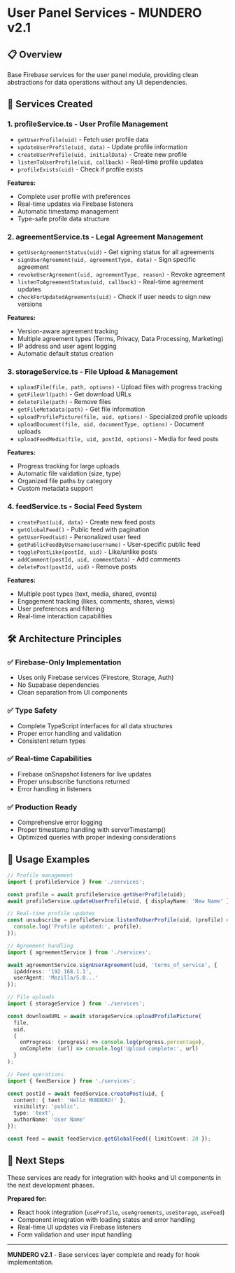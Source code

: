 # User Panel Services - MUNDERO v2.1

## 📋 Overview

Base Firebase services for the user panel module, providing clean abstractions for data operations without any UI dependencies.

## 🔧 Services Created

### 1. **profileService.ts** - User Profile Management
- `getUserProfile(uid)` - Fetch user profile data
- `updateUserProfile(uid, data)` - Update profile information
- `createUserProfile(uid, initialData)` - Create new profile
- `listenToUserProfile(uid, callback)` - Real-time profile updates
- `profileExists(uid)` - Check if profile exists

**Features:**
- Complete user profile with preferences
- Real-time updates via Firebase listeners
- Automatic timestamp management
- Type-safe profile data structure

### 2. **agreementService.ts** - Legal Agreement Management
- `getUserAgreementStatus(uid)` - Get signing status for all agreements
- `signUserAgreement(uid, agreementType, data)` - Sign specific agreement
- `revokeUserAgreement(uid, agreementType, reason)` - Revoke agreement
- `listenToAgreementStatus(uid, callback)` - Real-time agreement updates
- `checkForUpdatedAgreements(uid)` - Check if user needs to sign new versions

**Features:**
- Version-aware agreement tracking
- Multiple agreement types (Terms, Privacy, Data Processing, Marketing)
- IP address and user agent logging
- Automatic default status creation

### 3. **storageService.ts** - File Upload & Management
- `uploadFile(file, path, options)` - Upload files with progress tracking
- `getFileUrl(path)` - Get download URLs
- `deleteFile(path)` - Remove files
- `getFileMetadata(path)` - Get file information
- `uploadProfilePicture(file, uid, options)` - Specialized profile uploads
- `uploadDocument(file, uid, documentType, options)` - Document uploads
- `uploadFeedMedia(file, uid, postId, options)` - Media for feed posts

**Features:**
- Progress tracking for large uploads
- Automatic file validation (size, type)
- Organized file paths by category
- Custom metadata support

### 4. **feedService.ts** - Social Feed System
- `createPost(uid, data)` - Create new feed posts
- `getGlobalFeed()` - Public feed with pagination
- `getUserFeed(uid)` - Personalized user feed
- `getPublicFeedByUsername(username)` - User-specific public feed
- `togglePostLike(postId, uid)` - Like/unlike posts
- `addComment(postId, uid, commentData)` - Add comments
- `deletePost(postId, uid)` - Remove posts

**Features:**
- Multiple post types (text, media, shared, events)
- Engagement tracking (likes, comments, shares, views)
- User preferences and filtering
- Real-time interaction capabilities

## 🛠 Architecture Principles

### ✅ Firebase-Only Implementation
- Uses only Firebase services (Firestore, Storage, Auth)
- No Supabase dependencies
- Clean separation from UI components

### ✅ Type Safety
- Complete TypeScript interfaces for all data structures
- Proper error handling and validation
- Consistent return types

### ✅ Real-time Capabilities
- Firebase onSnapshot listeners for live updates
- Proper unsubscribe functions returned
- Error handling in listeners

### ✅ Production Ready
- Comprehensive error logging
- Proper timestamp handling with serverTimestamp()
- Optimized queries with proper indexing considerations

## 📖 Usage Examples

```typescript
// Profile management
import { profileService } from './services';

const profile = await profileService.getUserProfile(uid);
await profileService.updateUserProfile(uid, { displayName: 'New Name' });

// Real-time profile updates
const unsubscribe = profileService.listenToUserProfile(uid, (profile) => {
  console.log('Profile updated:', profile);
});

// Agreement handling
import { agreementService } from './services';

await agreementService.signUserAgreement(uid, 'terms_of_service', {
  ipAddress: '192.168.1.1',
  userAgent: 'Mozilla/5.0...'
});

// File uploads
import { storageService } from './services';

const downloadURL = await storageService.uploadProfilePicture(
  file, 
  uid, 
  {
    onProgress: (progress) => console.log(progress.percentage),
    onComplete: (url) => console.log('Upload complete:', url)
  }
);

// Feed operations
import { feedService } from './services';

const postId = await feedService.createPost(uid, {
  content: { text: 'Hello MUNDERO!' },
  visibility: 'public',
  type: 'text',
  authorName: 'User Name'
});

const feed = await feedService.getGlobalFeed({ limitCount: 20 });
```

## 🔄 Next Steps

These services are ready for integration with hooks and UI components in the next development phases.

**Prepared for:**
- React hook integration (`useProfile`, `useAgreements`, `useStorage`, `useFeed`)
- Component integration with loading states and error handling
- Real-time UI updates via Firebase listeners
- Form validation and user input handling

---

**MUNDERO v2.1** - Base services layer complete and ready for hook implementation.